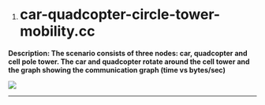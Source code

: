 
1. # car-quadcopter-circle-tower-mobility.cc


**Description: The scenario consists of three nodes:  car, quadcopter and cell pole tower. The car and quadcopter rotate around the cell tower and the graph showing the communication graph (time vs bytes/sec)**


![](https://github.com/rohitkotanc/rkotans3/tree/main/ns-3.38/car-quadcopter-circle-tower-mobility.gif)


---
